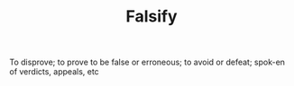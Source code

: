 ---
title: Falsify
letter: F
permalink: "/definitions/bld-falsify.html"
body: To disprove; to prove to be false or erroneous; to avoid or defeat; spok-en
  of verdicts, appeals, etc
published_at: '2018-07-07'
source: Black's Law Dictionary 2nd Ed (1910)
layout: post
---